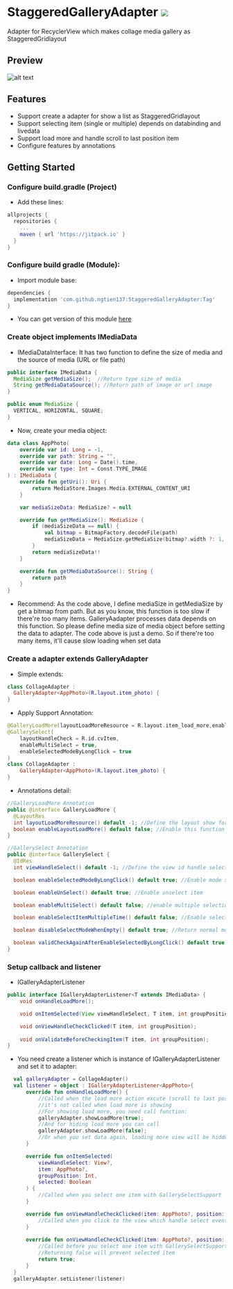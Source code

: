 # StaggeredGalleryAdapter [![](https://jitpack.io/v/ngtien137/StaggeredGalleryAdapter.svg)](https://jitpack.io/#ngtien137/StaggeredGalleryAdapter)
Adapter for RecyclerView which makes collage media gallery as StaggeredGridlayout
## Preview 
![alt text](https://github.com/ngtien137/StaggeredGalleryAdapter/blob/master/git_resources/preview.gif)
## Features
- Support create a adapter for show a list as StaggeredGridlayout
- Support selecting item (single or multiple) depends on databinding and livedata
- Support load more and handle scroll to last position item
- Configure features by annotations
## Getting Started
### Configure build.gradle (Project)
* Add these lines:
```gradle
allprojects {
  repositories {
    ...
    maven { url 'https://jitpack.io' }
  }
}
```
### Configure build gradle (Module):
* Import module base:
```gradle
dependencies {
  implementation 'com.github.ngtien137:StaggeredGalleryAdapter:Tag'
}
```
* You can get version of this module [here](https://jitpack.io/#ngtien137/StaggeredGalleryAdapter)
### Create object implements IMediaData
- IMediaDataInterface: It has two function to define the size of media and the source of media (URL or file path)
```java
public interface IMediaData {
  MediaSize getMediaSize();  //Return type size of media
  String getMediaDataSource(); //Return path of image or url image
}

public enum MediaSize {
  VERTICAL, HORIZONTAL, SQUARE;
}
```
- Now, create your media object:
```kotlin
data class AppPhoto(
    override var id: Long = -1,
    override var path: String = "",
    override var date: Long = Date().time,
    override var type: Int = Const.TYPE_IMAGE
) : IMediaData {
    override fun getUri(): Uri {
        return MediaStore.Images.Media.EXTERNAL_CONTENT_URI
    }

    var mediaSizeData: MediaSize? = null

    override fun getMediaSize(): MediaSize {
        if (mediaSizeData == null) {
            val bitmap = BitmapFactory.decodeFile(path)
            mediaSizeData = MediaSize.getMediaSize(bitmap?.width ?: 1, bitmap?.height ?: 1)
        }
        return mediaSizeData!!
    }

    override fun getMediaDataSource(): String {
        return path
    }
}
```
- Recommend: As the code above, I define mediaSize in getMediaSize by get a bitmap from path. But as you know, this function is too slow if there're too many items. GalleryAadapter processes data depends on this function. So please define media size of media object before setting the data to adapter. The code above is just a demo. So if there're too many items, it'll cause slow loading when set data
### Create a adapter extends GalleryAdapter
- Simple extends:
```kotlin
class CollageAdapter :
  GalleryAdapter<AppPhoto>(R.layout.item_photo) {
}
```
- Apply Support Annotation:
```kotlin
@GalleryLoadMore(layoutLoadMoreResource = R.layout.item_load_more,enableLayoutLoadMore = true)
@GallerySelect(
    layoutHandleCheck = R.id.cvItem,
    enableMultiSelect = true,
    enableSelectedModeByLongClick = true
)
class CollageAdapter :
    GalleryAdapter<AppPhoto>(R.layout.item_photo) {
}
```
- Annotations detail:
```java
//GalleryLoadMore Annotation
public @interface GalleryLoadMore {
  @LayoutRes
  int layoutLoadMoreResource() default -1; //Define the layout show for loading when scroll to last item
  boolean enableLayoutLoadMore() default false; //Enable this function or not
}

//GallerySelect Annotation
public @interface GallerySelect {
  @IdRes
  int viewHandleSelect() default -1; //Define the view id handle select event

  boolean enableSelectedModeByLongClick() default true; //Enable mode select of adapter by long click or single click

  boolean enableUnSelect() default true; //Enable unselect item

  boolean enableMultiSelect() default false; //enable multiple selection 

  boolean enableSelectItemMultipleTime() default false; //Enable select a item multitime, conflict with unselect function

  boolean disableSelectModeWhenEmpty() default true; //Return normal mode (can be click item not select) when list empty

  boolean validCheckAgainAfterEnableSelectedByLongClick() default true; //Select item after enable select by long click or not
}
```
### Setup callback and listener
- IGalleryAdapterListener
```java
public interface IGalleryAdapterListener<T extends IMediaData> {
    void onHandleLoadMore();

    void onItemSelected(View viewHandleSelect, T item, int groupPosition, boolean selected);

    void onViewHandleCheckClicked(T item, int groupPosition);
    
    void onValidateBeforeCheckingItem(T item, int groupPosition);
}
```
- You need create a listener which is instance of IGalleryAdapterListener and set it to adapter:
```kotlin
  val galleryAdapter = CollageAdapter()
  val listener = object : IGalleryAdapterListener<AppPhoto>{
      override fun onHandleLoadMore() {
          //Called when the load more action excute (scroll to last position)
          //it's not called when load more is showing
          //For showing load more, you need call function:
          galleryAdapter.showLoadMore(true);
          //And for hiding load more you can call
          galleryAdapter.showLoadMore(false);
          //Or when you set data again, loading more view will be hidden
      }

      override fun onItemSelected(
          viewHandleSelect: View?,
          item: AppPhoto?,
          groupPosition: Int,
          selected: Boolean
      ) {
          //Called when you select one item with GallerySelectSupport
      }

      override fun onViewHandleCheckClicked(item: AppPhoto?, position: Int) {
          //Called when you click to the view which handle select event (defined in GallerySelectSupport annotation)
      }
      
      override fun onViewHandleCheckClicked(item: AppPhoto?, position: Int): Boolean {
          //Called before you select one item with GallerySelectSupport (Let you check your condition for selecting item)
          //Returning false will prevent selected item
          return true;
      }
  }
  galleryAdapter.setListener(listener)
```

